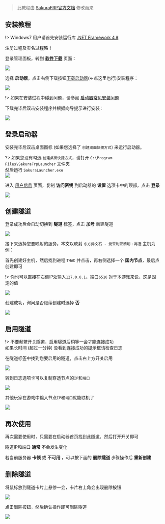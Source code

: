 
 > 此教程由 [SakuraFRP官方文档](https://doc.natfrp.com/) 修改而来

## 安装教程

!> Windows7 用户请首先安装运行库 [.NET Framework 4.8](https://go.microsoft.com/fwlink/?linkid=2088631)

注册过程及实名过程略！

登录管理面板，转到 **[软件下载](https://www.natfrp.com/tunnel/download)** 页面：

![](_static/download.png)

选择 **启动器**，点击右侧下载按钮[下载启动器](https://getfrp.sh/l/SakuraLauncher.exe)(←点这里也行)安装程序：

![](_static/usage-0.png)

!> 如果在安装过程中碰到问题，请参阅 [启动器常见安装问题](https://doc.natfrp.com/#/faq/launcher?id=install)

下载完毕后双击安装程序并根据向导提示进行安装：

![](_static/usage-1.png)

## 登录启动器

安装完毕后双击桌面图标 (如果您选择了 `创建桌面快捷方式`) 来运行启动器。

?> 如果您没有勾选 `创建桌面快捷方式`，请打开 `C:\Program Files\SakuraFrpLauncher` 文件夹  
然后运行 `SakuraLauncher.exe`  
![](_static/usage-2.png)

进入 [用户信息](https://www.natfrp.com/user/profile ':target=_blank') 页面，复制 **访问密钥** 到启动器的 **设置** 选项卡中的顶部，点击 **登录**

![](_static/usage-3.png)

## 创建隧道

登录成功后会自动切换到 **隧道** 标签，点击 **加号** 新建隧道

![](_static/usage-4.png)

接下来选择您要映射的服务，本文以映射 `东方异文石 - 爱亚利亚黎明：再造` 主机为例：

首先创建好主机，然后找到进程 `THAD` 并点击，再右侧选择一个 **国内节点**，最后点创建即可

!> 你也可以直接在右侧IP处输入`127.0.0.1`，端口`6510`  对于本游戏来说，这是固定的值

![](_static/usage-5.png)

创建成功，询问是否继续创建时选择 **否**

![](_static/usage-6.png)

## 启用隧道

!> 不要频繁开关隧道，启用隧道后稍等一会才能连接成功  
如果长时间 (超过一分钟) 没看到连接成功的提示框请检查日志

在隧道标签中找到您要启用的隧道，点击右上方开关启用

![](_static/usage-7.png)

转到日志选项卡可以复制穿透节点的`IP`和`端口`

![](_static/usage-9.png)

其他玩家在游戏中输入节点`IP`和`端口`就能联机了

![](_static/usage-10.png)

## 再次使用

再次需要使用时，只需要在启动器首页找到此隧道，然后打开开关即可

隧道IP和端口 **通常** 不会发生变化

若当前服务器 **卡顿** 或 **不可用** ，可以按下面的 **删除隧道** 步骤操作后 **重新创建**

## 删除隧道

将鼠标放到隧道卡片上悬停一会，卡片右上角会出现删除按钮

![](_static/usage-11.png)

点击删除按钮，然后确认操作即可删除隧道

![](_static/usage-12.png)

